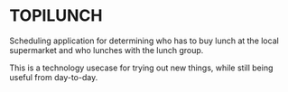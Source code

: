 TOPILUNCH
=========

Scheduling application for determining who has to buy lunch at the local
supermarket and who lunches with the lunch group.

This is a technology usecase for trying out new things, while still being
useful from day-to-day.
